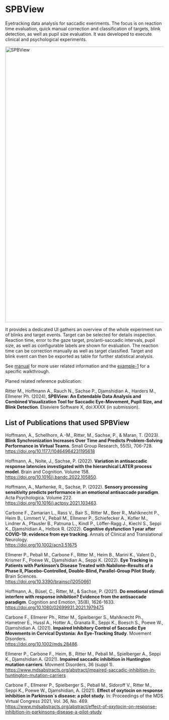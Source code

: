 # SPBView

Eyetracking data analysis for saccadic exeriments. The focus is on reaction time evaluation, quick manual correction and classification of targets, blink detection, as well as pupil size evaluation.
It was developed to execute clinical and psychological experiments. 

<img width="874" alt="SPBView" src="https://github.com/gileoo/SPBView/assets/17740998/e1d3dd0d-e5b6-47a3-9586-5dc1f9679847">

It provides a dedicated UI gathers an overview of the whole experiment run of blinks and target events. Target can be selected for details inspection. Reaction time, error to the gaze target, pro/anti-saccadic intervals, pupil size, as well as configurable labels are shown for evaluation. The reaction time can be correction manually as well as target classified. Target and blink event can then be exported as table for further statistical analysis.

See [manual](https://github.com/gileoo/SPBView/blob/master/doc/Manual.md) for more user related information and the [example-1](https://github.com/gileoo/SPBView/blob/master/doc/Examples.md) for a specific walkthrough.


Planed related reference publication:

Ritter M., Hoffmann A., Rauch N., Sachse P., Djamshidian A., Harders M., Ellmerer Ph. (2024), __SPBView: An Extendable Data Analysis and Combined Visualization Tool for Saccadic Eye-Movement, Pupil Size, and Blink Detection__. Elseviere Software X, doi:XXXX (in submission).

## List of Publications that used SPBView

Hoffmann, A., Schellhorn, A.-M., Ritter, M., Sachse, P., & Maran, T. (2023). __Blink Synchronization Increases Over Time and Predicts Problem-Solving Performance in Virtual Teams__. Small Group Research, 55(5), 706-728.  
https://doi.org/10.1177/10464964231195618

Hoffmann, A., Nolte, J., Sachse, P. (2022). __Variation in antisaccadic response latencies investigated with the hierarchical LATER process model__. Brain and Cognition. Volume 158.  
https://doi.org/10.1016/j.bandc.2022.105850.

Hoffmann, A., Marhenke, R., Sachse, P. (2022). __Sensory processing sensitivity predicts performance in an emotional antisaccade paradigm__. Acta Psychologica. Volume 222.  
https://doi.org/10.1016/j.actpsy.2021.103463.

Carbone F., Zamarian L., Rass V., Bair S., Ritter M., Beer R., Mahlknecht P., Heim B., Limmert V., Peball M., Ellmerer P., Schiefecker A., Kofler M., Lindner A., Pfausler B., Patnuna L., Kindl P., Löffer-Ragg J., Kiechl S., Seppi K., Djamshidian A., Helbok R. (2022). __Cognitive dysfunction 1 year after COVID-19: evidence from eye tracking__. Annals of Clinical and Translational Neurology.  
https://doi.org/10.1002/acn3.51675

Ellmerer P., Peball M., Carbone F., Ritter M., Heim B., Marini K., Valent D., Krismer F., Poewe W., Djamshidian A., Seppi K. (2022). __Eye Tracking in Patients with Parkinson’s Disease Treated with Nabilone–Results of a Phase II, Placebo-Controlled, Double-Blind, Parallel-Group Pilot Study__. Brain Sciences.  
https://doi.org/10.3390/brainsci12050661

Hoffmann, A., Büsel, C., Ritter, M., & Sachse, P. (2021). __Do emotional stimuli interfere with response inhibition? Evidence from the antisaccade paradigm__. Cognition and Emotion, 35(8), 1626-1633.  
https://doi.org/10.1080/02699931.2021.1979475

Carbone F., Ellmerer Ph., Ritter M., Spielberger S., Mahlknecht Ph., Hametner E., Hussl A., Hotter A., Granata R., Seppi K., Boesch S., Poewe W., Djamshidian A. (2021). __Impaired Inhibitory Control of Saccadic Eye Movements in Cervical Dystonia: An Eye‐Tracking Study__. Movement Disorders.  
https://doi.org/10.1002/mds.28486.

Ellmerer P., Carbone F., Heim, B., Ritter M., Peball M., Spielberger A., Seppi K., Djamshidian A. (2021). __Impaired saccadic inhibition in Huntington mutation carriers__. Movment Disorders, 36 (suppl 1).  
https://www.mdsabstracts.org/abstract/impaired-saccadic-inhibition-in-huntington-mutation-carriers

Carbone F., Ellmerer P., Spielberger S., Peball M., Sidoroff V., Ritter M., Seppi K., Poewe W., Djamshidian, A. (2021). __Effect of oxytocin on response inhibition in Parkinson´s disease: a pilot study__. In: Proceedings of the MDS Virtual Congress 2021, Vol. 36, No. 469.  
https://www.mdsabstracts.org/abstract/effect-of-oxytocin-on-response-inhibition-in-parkinsons-disease-a-pilot-study
